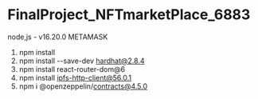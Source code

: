 # FinalProject_NFTmarketPlace_6883
 
 node,js - v16.20.0
 METAMASK
 
 
1. npm install
2. npm install --save-dev hardhat@2.8.4
3. npm install react-router-dom@6
4. npm install ipfs-http-client@56.0.1
5. npm i @openzeppelin/contracts@4.5.0
